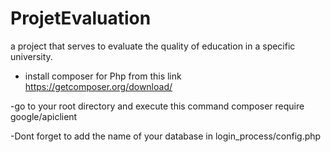 # ProjetEvaluation
a project that serves to evaluate the quality of education in a specific university.



- install composer for Php from this link
https://getcomposer.org/download/

-go to your root directory and execute this command
composer require google/apiclient

-Dont forget to add the name of your database in
login_process/config.php

